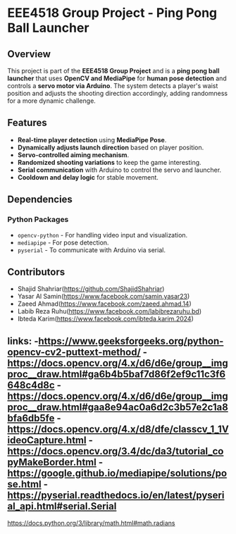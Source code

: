 # EEE4518 Group Project - Ping Pong Ball Launcher

## Overview
This project is part of the **EEE4518 Group Project** and is a **ping pong ball launcher** that uses **OpenCV and MediaPipe** for **human pose detection** and controls a **servo motor via Arduino**. The system detects a player's waist position and adjusts the shooting direction accordingly, adding randomness for a more dynamic challenge.

## Features
- **Real-time player detection** using **MediaPipe Pose**.
- **Dynamically adjusts launch direction** based on player position.
- **Servo-controlled aiming mechanism**.
- **Randomized shooting variations** to keep the game interesting.
- **Serial communication** with Arduino to control the servo and launcher.
- **Cooldown and delay logic** for stable movement.

## Dependencies
### **Python Packages**
- `opencv-python` - For handling video input and visualization.
- `mediapipe` - For pose detection.
- `pyserial` - To communicate with Arduino via serial.




## Contributors
- Shajid Shahriar(https://github.com/ShajidShahriar)
- Yasar Al Samin(https://www.facebook.com/samin.yasar23)
- Zaeed Ahmad(https://www.facebook.com/zaeed.ahmad.14)
- Labib Reza Ruhu(https://www.facebook.com/labibrezaruhu.bd)
- Ibteda Karim(https://www.facebook.com/ibteda.karim.2024) 


links:
-https://www.geeksforgeeks.org/python-opencv-cv2-puttext-method/
-https://docs.opencv.org/4.x/d6/d6e/group__imgproc__draw.html#ga6b4b5baf7d86f2ef9c11c3f6648c4d8c
-https://docs.opencv.org/4.x/d6/d6e/group__imgproc__draw.html#gaa8e94ac0a6d2c3b57e2c1a8bfa6db5fe
-https://docs.opencv.org/4.x/d8/dfe/classcv_1_1VideoCapture.html
-https://docs.opencv.org/3.4/dc/da3/tutorial_copyMakeBorder.html
-https://google.github.io/mediapipe/solutions/pose.html
-https://pyserial.readthedocs.io/en/latest/pyserial_api.html#serial.Serial
-
https://docs.python.org/3/library/math.html#math.radians


